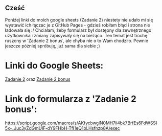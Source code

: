 ## Cześć

Poniżej linki do moich google sheets (Zadanie 2) 
niestety nie udało mi się wystawić ich łączac je z GitHub Pages - gdzieś robiłam błąd i strona nie ładowała się :/ 
Chciałam, żeby formularz był dostępny dla zewnętrznego użytkownika i zmiany zapisywały się na bieżąco. Ten temat jest trochę ruszony w 'Zadanie 2 bonus', ale chyba nie o to Wam chodziło. 
Pewnie jeszcze póżniej spróbuję, już sama dla siebie ;) 


# Linki do Google Sheets:

 [Zadanie 2](https://docs.google.com/spreadsheets/d/1z_X4LeZ8wdzTHseCGGrFV8zoPQil0su9Q9QYK192w2w/edit?pli=1#gid=0) oraz [Zadanie 2 bonus](https://docs.google.com/spreadsheets/d/1vV-YhjG8vU3N8holFEc-sgFnVWXbz13F5rpl1UWwezg/edit#gid=0)
 
 # Link do formularza z 'Zadanie 2 bonus':
https://script.google.com/macros/s/AKfycbwglN0MH7ii4bk7BrfEs6FdWSSI5x-_Juc3yZdGmUlF-dY9FHbH-TfI1eQ1bLHsfnzp8A/exec

